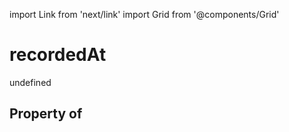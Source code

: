 import Link from 'next/link'
import Grid from '@components/Grid'

# recordedAt

undefined

## Property of




